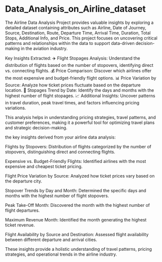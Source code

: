 # Data_Analysis_on_Airline_dataset

The Airline Data Analysis Project provides valuable insights by exploring a detailed dataset containing attributes such as Airline, Date of Journey, Source, Destination, Route, Departure Time, Arrival Time, Duration, Total Stops, Additional Info, and Price. This project focuses on uncovering critical patterns and relationships within the data to support data-driven decision-making in the aviation industry.

Key Insights Extracted:
✈️ Flight Stopages Analysis: Understand the distribution of flights based on the number of stopovers, identifying direct vs. connecting flights.
💰 Price Comparison: Discover which airlines offer the most expensive and budget-friendly flight options.
📊 Price Variation by Source: Analyze how ticket prices fluctuate based on the departure location.
📆 Stopages Trend by Date: Identify the days and months with the highest number of flight stopages.
📈 Additional Insights: Uncover patterns in travel duration, peak travel times, and factors influencing pricing variations.

This analysis helps in understanding pricing strategies, travel patterns, and customer preferences, making it a powerful tool for optimizing travel plans and strategic decision-making.


the key insights derived from your airline data analysis:

Flights by Stopovers: Distribution of flights categorized by the number of stopovers, distinguishing direct and connecting flights.

Expensive vs. Budget-Friendly Flights: Identified airlines with the most expensive and cheapest ticket pricing.

Flight Price Variation by Source: Analyzed how ticket prices vary based on the departure city.

Stopover Trends by Day and Month: Determined the specific days and months with the highest number of flight stopovers.

Peak Take-Off Month: Discovered the month with the highest number of flight departures.

Maximum Revenue Month: Identified the month generating the highest ticket revenue.

Flight Availability by Source and Destination: Assessed flight availability between different departure and arrival cities.

These insights provide a holistic understanding of travel patterns, pricing strategies, and operational trends in the airline industry.
